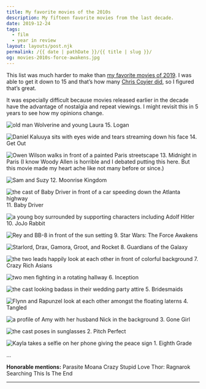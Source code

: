 ```yaml
---
title: My favorite movies of the 2010s
description: My fifteen favorite movies from the last decade.
date: 2019-12-24
tags: 
  - film
  - year in review
layout: layouts/post.njk
permalink: /{{ date | pathDate }}/{{ title | slug }}/
og: movies-2010s-force-awakens.jpg
---
```


This list was much harder to make than [my favorite movies of 2019](https://lynnandtonicblog.com/2019/12/23/my-favorite-movies-of-2019/). I was able to get it down to 15 and that’s how many [Chris Coyier did](https://chriscoyier.net/2019/11/11/my-favorites-movies-of-the-2010s/), so I figured that’s great.

It was especially difficult because movies released earlier in the decade have the advantage of nostalgia and repeat viewings. I might revisit this in 5 years to see how my opinions change.

![old man Wolverine and young Laura](https://lynnandtonic.com/images/blog/movies-2010s-logan.jpg) 15. Logan

![Daniel Kaluuya sits with eyes wide and tears streaming down his face](https://lynnandtonic.com/images/blog/movies-2010s-get-out.jpg) 14. Get Out

![Owen Wilson walks in front of a painted Paris streetscape](https://lynnandtonic.com/images/blog/movies-2010s-midnight-in-paris.jpg) 13. Midnight in Paris (I know Woody Allen is horrible and I debated putting this here. But this movie made my heart ache like not many before or since.)

![Sam and Suzy](https://lynnandtonic.com/images/blog/movies-2010s-moonrise-kingdom.jpg) 12. Moonrise Kingdom

![the cast of Baby Driver in front of a car speeding down the Atlanta highway](https://lynnandtonic.com/images/blog/movies-2010s-baby-driver.jpg) 11. Baby Driver

![a young boy surrounded by supporting characters including Adolf Hitler](https://lynnandtonic.com/images/blog/movies-2010s-jojo-rabbit.jpg) 10. JoJo Rabbit

![Rey and BB-8 in front of the sun setting](https://lynnandtonic.com/images/blog/movies-2010s-force-awakens.jpg) 9. Star Wars: The Force Awakens

![Starlord, Drax, Gamora, Groot, and Rocket](https://lynnandtonic.com/images/blog/movies-2010s-guardians-of-the-galaxy.jpg) 8. Guardians of the Galaxy

![the two leads happily look at each other in front of colorful background](https://lynnandtonic.com/images/blog/movies-2010s-crazy-rich-asians.jpg) 7. Crazy Rich Asians

![two men fighting in a rotating hallway](https://lynnandtonic.com/images/blog/movies-2010s-inception.jpg) 6. Inception

![the cast looking badass in their wedding party attire](https://lynnandtonic.com/images/blog/movies-2010s-bridesmaids.jpg) 5. Bridesmaids

![Flynn and Rapunzel look at each other amongst the floating laterns](https://lynnandtonic.com/images/blog/movies-2010s-tangled.jpg) 4. Tangled

![a profile of Amy with her husband Nick in the background](https://lynnandtonic.com/images/blog/movies-2010s-gone-girl.jpg) 3. Gone Girl

![the cast poses in sunglasses](https://lynnandtonic.com/images/blog/movies-2010s-pitch-perfect.jpg) 2. Pitch Perfect

![Kayla takes a selfie on her phone giving the peace sign](https://lynnandtonic.com/images/blog/movies-2010s-eighth-grade.jpg) 1. Eighth Grade

...

**Honorable mentions:** Parasite Moana Crazy Stupid Love Thor: Ragnarok Searching This Is The End

---

